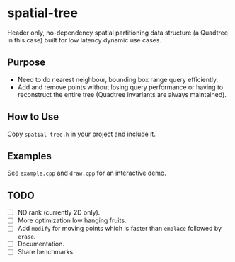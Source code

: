 # spatial-tree
Header only, no-dependency spatial partitioning data structure (a Quadtree in this case) built for low latency dynamic use cases.

## Purpose
- Need to do nearest neighbour, bounding box range query efficiently.
- Add and remove points without losing query performance or having to reconstruct the entire tree (Quadtree invariants are always maintained).

## How to Use
Copy `spatial-tree.h` in your project and include it.

## Examples
See `example.cpp` and `draw.cpp` for an interactive demo.

## TODO
- [ ] ND rank (currently 2D only).
- [ ] More optimization low hanging fruits.
- [ ] Add `modify` for moving points which is faster than `emplace` followed by `erase`.
- [ ] Documentation.
- [ ] Share benchmarks.
